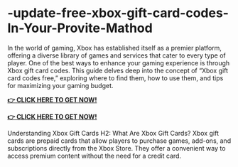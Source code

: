 # -update-free-xbox-gift-card-codes-In-Your-Provite-Mathod

In the world of gaming, Xbox has established itself as a premier platform, offering a diverse library of games and services that cater to every type of player. One of the best ways to enhance your gaming experience is through Xbox gift card codes. This guide delves deep into the concept of “Xbox gift card codes free,” exploring where to find them, how to use them, and tips for maximizing your gaming budget.


**[👉 CLICK HERE TO GET NOW!](https://smarttbx.com/xbox%20gift)**

**[👉 CLICK HERE TO GET NOW!](https://smarttbx.com/xbox%20gift)**

Understanding Xbox Gift Cards H2: What Are Xbox Gift Cards? Xbox gift cards are prepaid cards that allow players to purchase games, add-ons, and subscriptions directly from the Xbox Store. They offer a convenient way to access premium content without the need for a credit card.
